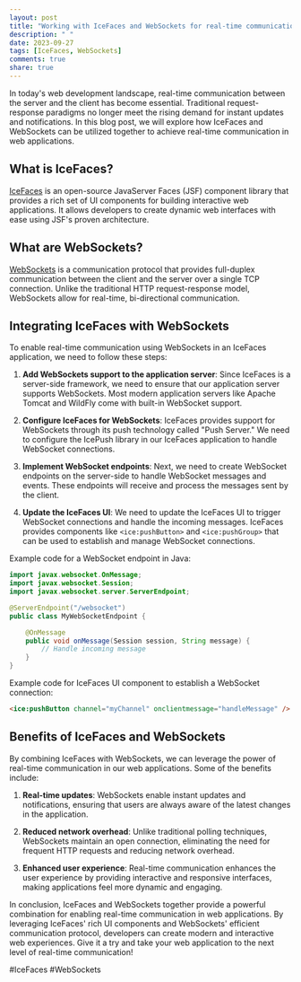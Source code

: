 ```yaml
---
layout: post
title: "Working with IceFaces and WebSockets for real-time communication"
description: " "
date: 2023-09-27
tags: [IceFaces, WebSockets]
comments: true
share: true
---
```


In today's web development landscape, real-time communication between the server and the client has become essential. Traditional request-response paradigms no longer meet the rising demand for instant updates and notifications. In this blog post, we will explore how IceFaces and WebSockets can be utilized together to achieve real-time communication in web applications.

## What is IceFaces?

[IceFaces](https://www.icesoft.org/products/icefaces) is an open-source JavaServer Faces (JSF) component library that provides a rich set of UI components for building interactive web applications. It allows developers to create dynamic web interfaces with ease using JSF's proven architecture.

## What are WebSockets?

[WebSockets](https://developer.mozilla.org/en-US/docs/Web/API/WebSockets_API) is a communication protocol that provides full-duplex communication between the client and the server over a single TCP connection. Unlike the traditional HTTP request-response model, WebSockets allow for real-time, bi-directional communication.

## Integrating IceFaces with WebSockets

To enable real-time communication using WebSockets in an IceFaces application, we need to follow these steps:

1. **Add WebSockets support to the application server**: Since IceFaces is a server-side framework, we need to ensure that our application server supports WebSockets. Most modern application servers like Apache Tomcat and WildFly come with built-in WebSocket support.

2. **Configure IceFaces for WebSockets**: IceFaces provides support for WebSockets through its push technology called "Push Server." We need to configure the IcePush library in our IceFaces application to handle WebSocket connections.

3. **Implement WebSocket endpoints**: Next, we need to create WebSocket endpoints on the server-side to handle WebSocket messages and events. These endpoints will receive and process the messages sent by the client.

4. **Update the IceFaces UI**: We need to update the IceFaces UI to trigger WebSocket connections and handle the incoming messages. IceFaces provides components like `<ice:pushButton>` and `<ice:pushGroup>` that can be used to establish and manage WebSocket connections.

Example code for a WebSocket endpoint in Java:

```java
import javax.websocket.OnMessage;
import javax.websocket.Session;
import javax.websocket.server.ServerEndpoint;

@ServerEndpoint("/websocket")
public class MyWebSocketEndpoint {

    @OnMessage
    public void onMessage(Session session, String message) {
        // Handle incoming message
    }
}
```

Example code for IceFaces UI component to establish a WebSocket connection:

```html
<ice:pushButton channel="myChannel" onclientmessage="handleMessage" />
```

## Benefits of IceFaces and WebSockets

By combining IceFaces with WebSockets, we can leverage the power of real-time communication in our web applications. Some of the benefits include:

1. **Real-time updates**: WebSockets enable instant updates and notifications, ensuring that users are always aware of the latest changes in the application.

2. **Reduced network overhead**: Unlike traditional polling techniques, WebSockets maintain an open connection, eliminating the need for frequent HTTP requests and reducing network overhead.

3. **Enhanced user experience**: Real-time communication enhances the user experience by providing interactive and responsive interfaces, making applications feel more dynamic and engaging.

In conclusion, IceFaces and WebSockets together provide a powerful combination for enabling real-time communication in web applications. By leveraging IceFaces' rich UI components and WebSockets' efficient communication protocol, developers can create modern and interactive web experiences. Give it a try and take your web application to the next level of real-time communication!

\#IceFaces #WebSockets